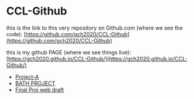# CCL-Github
 

this is the link to this very repository on Github.com (where we see the code): [https://github.com/gch2020/CCL-Github](https://github.com/gch2020/CCL-Github)
 
this is my github PAGE (where we see things live): [https://gch2020.github.io/CCL-Github/](https://gch2020.github.io/CCL-Github/)

- [Project-A](Project-A)
- [BATH PROJECT](particleworld-template)
- [Final Proj web draft](FinalProj)